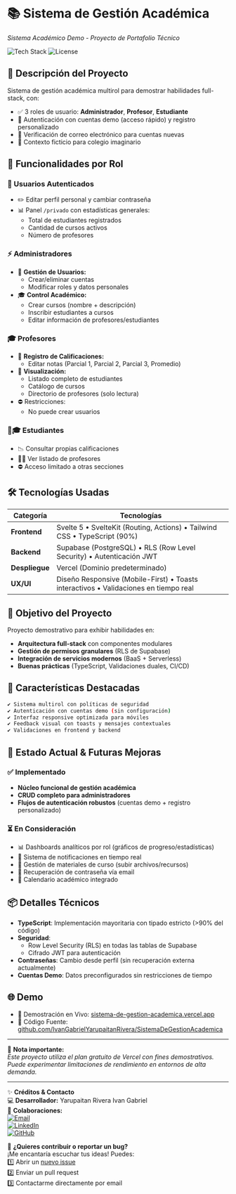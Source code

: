 # 📚 Sistema de Gestión Académica

_Sistema Académico Demo - Proyecto de Portafolio Técnico_

![Tech Stack](https://img.shields.io/badge/Stack-SvelteKit%20%2B%20Supabase%20%2B%20Vercel-blueviolet) ![License](https://img.shields.io/badge/License-MIT-green)

## 🚀 Descripción del Proyecto

Sistema de gestión académica multirol para demostrar habilidades full-stack, con:

- ✅ 3 roles de usuario: **Administrador**, **Profesor**, **Estudiante**
- 🔐 Autenticación con cuentas demo (acceso rápido) y registro personalizado
- 📧 Verificación de correo electrónico para cuentas nuevas
- 🏫 Contexto ficticio para colegio imaginario

## 👥 Funcionalidades por Rol

### 🔑 Usuarios Autenticados

- ✏️ Editar perfil personal y cambiar contraseña
- 📊 Panel `/privado` con estadísticas generales:
  - Total de estudiantes registrados
  - Cantidad de cursos activos
  - Número de profesores

### ⚡ Administradores

- 👤 **Gestión de Usuarios:**
  - Crear/eliminar cuentas
  - Modificar roles y datos personales
- 🎓 **Control Académico:**
  - Crear cursos (nombre + descripción)
  - Inscribir estudiantes a cursos
  - Editar información de profesores/estudiantes

### 🎓 Profesores

- 📝 **Registro de Calificaciones:**
  - Editar notas (Parcial 1, Parcial 2, Parcial 3, Promedio)
- 👀 **Visualización:**
  - Listado completo de estudiantes
  - Catálogo de cursos
  - Directorio de profesores (solo lectura)
- ⛔ Restricciones:
  - No puede crear usuarios

### 🧑🎓 Estudiantes

- 📉 Consultar propias calificaciones
- 👨🏫 Ver listado de profesores
- ⛔ Acceso limitado a otras secciones

## 🛠️ Tecnologías Usadas

| **Categoría**  | **Tecnologías**                                                                      |
| -------------- | ------------------------------------------------------------------------------------ |
| **Frontend**   | Svelte 5 • SvelteKit (Routing, Actions) • Tailwind CSS • TypeScript (90%)            |
| **Backend**    | Supabase (PostgreSQL) • RLS (Row Level Security) • Autenticación JWT                 |
| **Despliegue** | Vercel (Dominio predeterminado)                                                      |
| **UX/UI**      | Diseño Responsive (Mobile-First) • Toasts interactivos • Validaciones en tiempo real |

## 🎯 Objetivo del Proyecto

Proyecto demostrativo para exhibir habilidades en:

- **Arquitectura full-stack** con componentes modulares
- **Gestión de permisos granulares** (RLS de Supabase)
- **Integración de servicios modernos** (BaaS + Serverless)
- **Buenas prácticas** (TypeScript, Validaciones duales, CI/CD)

## 🌟 Características Destacadas

```bash
✔️ Sistema multirol con políticas de seguridad
✔️ Autenticación con cuentas demo (sin configuración)
✔️ Interfaz responsive optimizada para móviles
✔️ Feedback visual con toasts y mensajes contextuales
✔️ Validaciones en frontend y backend
```

## 🚧 Estado Actual & Futuras Mejoras

### ✅ Implementado

- **Núcleo funcional de gestión académica**
- **CRUD completo para administradores**
- **Flujos de autenticación robustos** (cuentas demo + registro personalizado)

### ⏳ En Consideración

- 📊 Dashboards analíticos por rol (gráficos de progreso/estadísticas)
- 🔔 Sistema de notificaciones en tiempo real
- 📁 Gestión de materiales de curso (subir archivos/recursos)
- 🔄 Recuperación de contraseña vía email
- 📅 Calendario académico integrado

## 📦 Detalles Técnicos

- **TypeScript**: Implementación mayoritaria con tipado estricto (>90% del código)
- **Seguridad**:
  - Row Level Security (RLS) en todas las tablas de Supabase
  - Cifrado JWT para autenticación
- **Contraseñas**: Cambio desde perfil (sin recuperación externa actualmente)
- **Cuentas Demo**: Datos preconfigurados sin restricciones de tiempo

## 🌐 Demo

- 🔗 Demostración en Vivo: [sistema-de-gestion-academica.vercel.app](https://sistema-de-gestion-academica.vercel.app/)
- 📂 Código Fuente: [github.com/IvanGabrielYarupaitanRivera/SistemaDeGestionAcademica](https://github.com/IvanGabrielYarupaitanRivera/SistemaDeGestionAcademica)

---

📌 **Nota importante:**  
_Este proyecto utiliza el plan gratuito de Vercel con fines demostrativos.  
Puede experimentar limitaciones de rendimiento en entornos de alta demanda._

---

✨ **Créditos & Contacto**  
💻 **Desarrollador:** Yarupaitan Rivera Ivan Gabriel  
📧 **Colaboraciones:**  
[![Email](https://img.shields.io/badge/Contacto-ivangyr321@gmail.com-%23007EC6?style=flat&logo=gmail)](mailto:ivangyr321@gmail.com)  
[![LinkedIn](https://img.shields.io/badge/Perfil_Profesional-LinkedIn-%230A66C2?style=flat&logo=linkedin)](https://www.linkedin.com/in/ivan-yarupaitan-rivera/)  
[![GitHub](https://img.shields.io/badge/Portafolio-GitHub-%23181717?style=flat&logo=github)](https://github.com/IvanGabrielYarupaitanRivera)

🚀 **¿Quieres contribuir o reportar un bug?**  
¡Me encantaría escuchar tus ideas! Puedes:  
1️⃣ Abrir un [nuevo issue](https://github.com/IvanGabrielYarupaitanRivera/SistemaDeGestionAcademica/issues)  
2️⃣ Enviar un pull request  
3️⃣ Contactarme directamente por email
